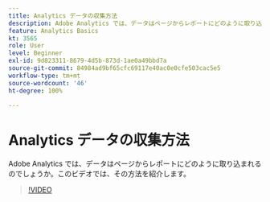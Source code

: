 ```yaml
---
title: Analytics データの収集方法
description: Adobe Analytics では、データはページからレポートにどのように取り込まれるのでしょうか。このビデオでは、その方法を紹介します。
feature: Analytics Basics
kt: 3565
role: User
level: Beginner
exl-id: 9d823311-8679-4d5b-873d-1ae0a49bbd7a
source-git-commit: 84984ad9bf65cfc69117e40ac0e0cfe503cac5e5
workflow-type: tm+mt
source-wordcount: '46'
ht-degree: 100%

---
```


# Analytics データの収集方法

Adobe Analytics では、データはページからレポートにどのように取り込まれるのでしょうか。このビデオでは、その方法を紹介します。

>[!VIDEO](https://video.tv.adobe.com/v/28768/?quality=12&learn=on)
